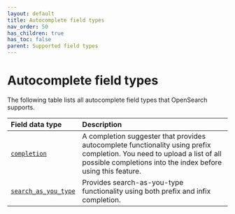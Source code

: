 ```yaml
---
layout: default
title: Autocomplete field types
nav_order: 50
has_children: true
has_toc: false
parent: Supported field types
---
```


# Autocomplete field types

The following table lists all autocomplete field types that OpenSearch supports.

Field data type | Description
:--- | :---  
[`completion`]({{site.url}}{{site.baseurl}}/opensearch/supported-field-types/completion/) | A completion suggester that provides autocomplete functionality using prefix completion. You need to upload a list of all possible completions into the index before using this feature.
[`search_as_you_type`]({{site.url}}{{site.baseurl}}/opensearch/supported-field-types/search-as-you-type/) | Provides search-as-you-type functionality using both prefix and infix completion. 
